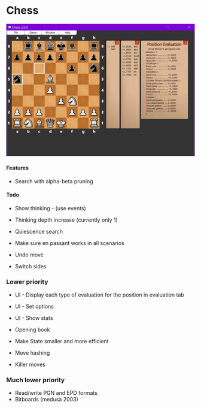 # Chess

![Chess](./screenshots/pic1.png)

#### Features
- Search with alpha-beta pruning

#### Todo
- Show thinking - (use events)
- Thinking depth increase (currently only 1)

- Quiescence search
- Make sure en passant works in all scenarios

- Undo move
- Switch sides

### Lower priority
- UI - Display each type of evaluation for the position in evaluation tab
- UI - Set options
- UI - Show stats
- Opening book

- Make State smaller and more efficient
- Move hashing
- Killer moves

### Much lower priority
- Read/write PGN and EPD formats
- Bitboards (medusa 2003)
